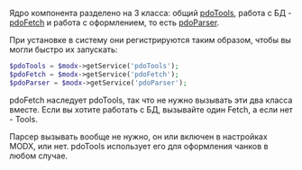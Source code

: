 Ядро компонента разделено на 3 класса: общий [pdoTools][1], работа с БД - [pdoFetch][2]</a> и работа с оформлением, то есть [pdoParser][3].

При установке в систему они регистрируются таким образом, чтобы вы могли быстро их запускать:

``` php
$pdoTools = $modx->getService('pdoTools');
$pdoFetch = $modx->getService('pdoFetch');
$pdoParser = $modx->getService('pdoParser');
```

pdoFetch наследует pdoTools, так что не нужно вызывать эти два класса вместе. Если вы хотите работать с БД, вызывайте один Fetch, а если нет - Tools.

Парсер вызывать вообще не нужно, он или включен в настройках MODX, или нет. pdoTools использует его для оформления чанков в любом случае.

[1]: /components/01_pdoTools/02_Классы/01_pdoTools.md
[2]: /components/01_pdoTools/02_Классы/02_pdoFetch.md
[3]: /components/01_pdoTools/02_Классы/03_pdoParser.md
